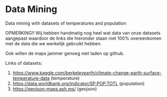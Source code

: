 # Data Mining
Data mining with datasets of temperatures and population


OPMERKING!!
Wij hebben handmatig nog heel wat data van onze datasets aangepast waardoor de links die hieronder staan niet 100% overeenkomen met de data die we werkelijk gebruikt hebben. 

Ook willen de maps jammer genoeg niet laden op github.

Links of datasets:
  1. https://www.kaggle.com/berkeleyearth/climate-change-earth-surface-temperature-data (temperature)
  2. https://data.worldbank.org/indicator/SP.POP.TOTL (population)
  3. https://geojson-maps.ash.ms/ (geojson)
